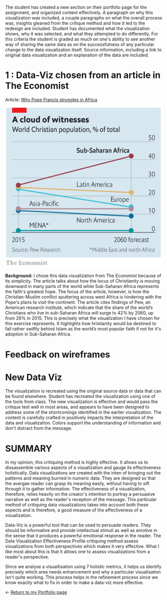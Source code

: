 The student has created a new section on their portfolio page for the assignment, 
and organized content effectively. A paragraph on why this visualization was included, 
a couple paragraphs on what the overall process was, insights gleaned from the critique method
and how it led to the redesign are included. Student has documented what the visualization shows, 
why it was selected, and what they attempted to do differently. For this criteria the student is graded 
as much on one's ability to see another way of sharing the same data as on the successfulness of any
particular change to the data visualization itself. Source information, including a link to original data
visualization and an explanation of the data are included.

# 1 : Data-Viz chosen from an article in The Economist

Article: [Why Pope Francis struggles in Africa](https://www.economist.com/middle-east-and-africa/2019/09/07/why-pope-francis-struggles-in-africa)

![Economist-Viz](SubSaharanAfricaEconomist.png)

**Background:**
I chose this data visualization from The Economist because of its simplicity. The article talks about how the locus of Christianity is moving downward in many parts of the world while Sub-Saharan Africa represents the faith's greatest hope. The focus of the article, however, is how the Christian-Muslim conflict sputtering across west Africa is hindering with the Pope's plans to visit the continent. The article cites findings of Pew, an American research institute, which indicate that the share of the world’s Christians who live in sub-Saharan Africa will surge to 42% by 2060, up from 26% in 2015. This is precisely what the visualization I have chosen for this exercise represents. It highlights how hristianity would be destined to fall rather swiftly behind Islam as the world’s most popular faith if not for it's adoption in Sub-Saharan Africa.

# Feedback on wireframes

# New Data Viz

The visualization is recreated using the original source data or data that can be found elsewhere. Student has recreated the visualization using one of the tools from class. The new visualization is effective and would pass the critique test well in most areas, and appears to have been designed to address some of the shortcomings identified in the earlier visualization. The content is carefully crafted in positively impacts the interpretation of the data and visualization. Colors support the understanding of information and don't distract from the message.

# SUMMARY

In my opinion, this critiquing method is highly effective. It allows us to dissassemble various aspects of a visualization and gauge its effectiveness holistically. Data visualizations are created with the inten of bringing out the patterns and meaning burried in numeric data. They are designed so that the avergae reader can grasp its meaning easily, without having to sift through it to gather information. The effectiveness of a visualization, therefore, relies heavily on the creator's intention to portray a persuasive narrative as well as the reader's reception of the message. This particular method of critiquing data visualizations takes into account both these aspects and is therefore, a good measure of the effectiveness of a visualization.

Data-Viz is a powerful tool that can be used to persuade readers. They should be informative and provide intellectual stimuli as well as emotive in the sense that it produces a powerful emotional response in the reader. The Data Visualization Effectiveness Profile critiquing method assess visualizations from both perspectives which makes it very effective. What I like most about this is that it allows one to assess visualizations from a reader's perspective.  

Since we analyse a visualtisation using 7 holistic metrics, it helps us identify precisely which area needs enhancement and why a particular visualisation isn't quite working. This process helps in the refinement process since we know exactly what to fix in order to make a data-viz more effective.

<- [Return to my Portfolio page](/README.md)
